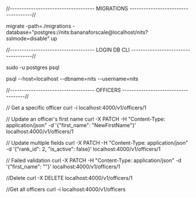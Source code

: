 //------------------------------------ MIGRATIONS ------------------------------------//

migrate -path=./migrations -database="postgres://nits:bananaforscale@localhost/nits?sslmode=disable" up

//------------------------------------ LOGIN DB CLI ------------------------------------//

sudo -u postgres psql

psql --host=localhost --dbname=nits --username=nits

//------------------------------------ OFFICERS ------------------------------------//

// Get a specific officer
curl -i localhost:4000/v1/officers/1

// Update an officer's first name
curl -X PATCH -H "Content-Type: application/json" -d '{"first_name": "NewFirstName"}' localhost:4000/v1/officers/1

// Update multiple fields
curl -X PATCH -H "Content-Type: application/json" -d '{"rank_id": 2, "is_active": false}' localhost:4000/v1/officers/1

// Failed validation
curl -X PATCH -H "Content-Type: application/json" -d '{"first_name": ""}' localhost:4000/v1/officers/1

//Delete
curl -X DELETE localhost:4000/v1/officers/1

//Get all officers
curl -i localhost:4000/v1/officers